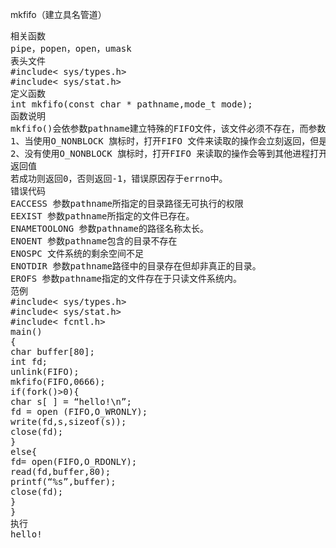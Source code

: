 mkfifo（建立具名管道）
<pre>相关函数
pipe，popen，open，umask
表头文件
#include< sys/types.h>
#include< sys/stat.h>
定义函数
int mkfifo(const char * pathname,mode_t mode);
函数说明
mkfifo()会依参数pathname建立特殊的FIFO文件，该文件必须不存在，而参数mode为该文件的权限（mode%~umask），因此umask值也会影响到FIFO文件的权限。Mkfifo()建立的FIFO文件其他进程都可以用读写一般文件的方式存取。当使用open()来打开FIFO文件时，O_NONBLOCK旗标会有影响
1、当使用O_NONBLOCK 旗标时，打开FIFO 文件来读取的操作会立刻返回，但是若还没有其他进程打开FIFO 文件来读取，则写入的操作会返回ENXIO 错误代码。
2、没有使用O_NONBLOCK 旗标时，打开FIFO 来读取的操作会等到其他进程打开FIFO文件来写入才正常返回。同样地，打开FIFO文件来写入的操作会等到其他进程打开FIFO 文件来读取后才正常返回。
返回值
若成功则返回0，否则返回-1，错误原因存于errno中。
错误代码
EACCESS 参数pathname所指定的目录路径无可执行的权限
EEXIST 参数pathname所指定的文件已存在。
ENAMETOOLONG 参数pathname的路径名称太长。
ENOENT 参数pathname包含的目录不存在
ENOSPC 文件系统的剩余空间不足
ENOTDIR 参数pathname路径中的目录存在但却非真正的目录。
EROFS 参数pathname指定的文件存在于只读文件系统内。
范例
#include< sys/types.h>
#include< sys/stat.h>
#include< fcntl.h>
main()
{
char buffer[80];
int fd;
unlink(FIFO);
mkfifo(FIFO,0666);
if(fork()>0){
char s[ ] = “hello!\n”;
fd = open (FIFO,O_WRONLY);
write(fd,s,sizeof(s));
close(fd);
}
else{
fd= open(FIFO,O_RDONLY);
read(fd,buffer,80);
printf(“%s”,buffer);
close(fd);
}
}
执行
hello!</pre>